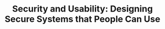 ---
title: "Security and Usability: Designing Secure Systems that People Can Use"
authors:
  - Lorrie Faith Cranor
  - Simson Garfinkel
release: O'Reilly, Sebastopol 2005
categories:
  - Usable Security
keywords:
  - Overview
  - Authentication mechanisms
  - Secure systems
  - Privacy and anonymity systems
  - Commercializing usability
link: http://shop.oreilly.com/product/9780596008277.do
comment: >-
    This collection contains 34 articles by leading security and usability researchers, including some classics such as "Users Are Not the Enemy" and "Why Johnny Can't Encrypt". The 700-page book focuses on Realigning Usability and Security, Authentication Mechanisms, Secure Systems, Privacy and Anonymity Systems, Commercializing Usability.
---